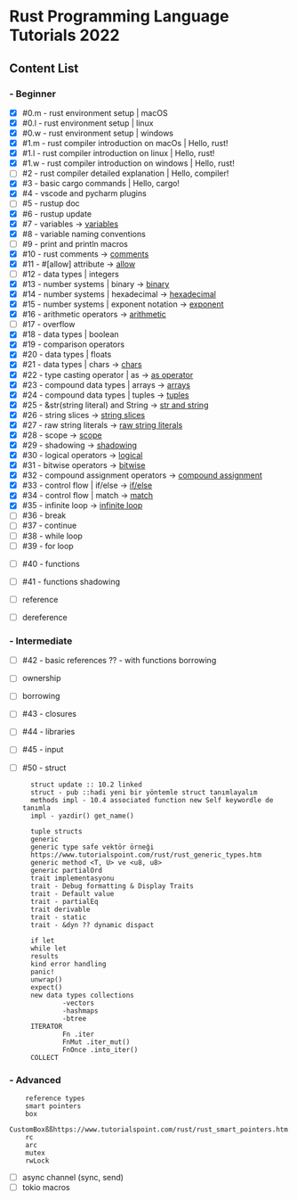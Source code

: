 # Rust Programming Language Tutorials 2022

## Content List

### - Beginner

- [x] #0.m - rust environment setup | macOS
- [x] #0.l - rust environment setup | linux
- [x] #0.w - rust environment setup | windows
- [x] #1.m - rust compiler introduction on macOs | Hello, rust!
- [x] #1.l - rust compiler introduction on linux | Hello, rust!
- [x] #1.w - rust compiler introduction on windows | Hello, rust!
- [ ] #2 - rust compiler detailed explanation | Hello, compiler!
- [x] #3 - basic cargo commands | Hello, cargo!
- [x] #4 - vscode and pycharm plugins
- [ ] #5 - rustup doc
- [x] #6 - rustup update
- [x] #7 - variables -> [variables](variables)
- [x] #8 - variable naming conventions
- [ ] #9 - print and println macros
- [x] #10 - rust comments -> [comments](comments)
- [x] #11 - #[allow] attribute -> [allow](allow)
- [ ] #12 - data types | integers
- [x] #13 - number systems | binary -> [binary](binary)
- [x] #14 - number systems | hexadecimal -> [hexadecimal](hexadecimal)
- [x] #15 - number systems | exponent notation -> [exponent](exponent)
- [x] #16 - arithmetic operators -> [arithmetic](arithmetic)
- [ ] #17 - overflow
- [x] #18 - data types | boolean
- [x] #19 - comparison operators
- [x] #20 - data types | floats
- [x] #21 - data types | chars -> [chars](chars)
- [x] #22 - type casting operator | as -> [as operator](as_operator)
- [x] #23 - compound data types | arrays -> [arrays](arrays)
- [x] #24 - compound data types | tuples -> [tuples](tuples)
- [x] #25 - &str(string literal) and String -> [str and string](str_and_string)
- [x] #26 - string slices -> [string slices](string_slices)
- [x] #27 - raw string literals -> [raw string literals](raw_string_literal)
- [x] #28 - scope -> [scope](scope)
- [x] #29 - shadowing -> [shadowing](shadowing)
- [x] #30 - logical operators -> [logical](logical)
- [x] #31 - bitwise operators -> [bitwise](bitwise)
- [x] #32 - compound assignment operators -> [compound assignment](compound_assignment)
- [x] #33 - control flow | if/else -> [if/else](if_else)
- [x] #34 - control flow | match -> [match](match_example)
- [x] #35 - infinite loop -> [infinite loop](infinite_loop)
- [ ] #36 - break
- [ ] #37 - continue
- [ ] #38 - while loop
- [ ] #39 - for loop
<!--
- [ ] let ile loop, match değişken oluşturma
- [ ] for loop Strings string literal
// https://www.educative.io/answers/what-is-stringchars-in-rust -->
- [ ] #40 - functions
- [ ] #41 - functions shadowing

- [ ] reference
- [ ] dereference 
### - Intermediate
<!-- linked learn 6.7-->
- [ ] #42 - basic references ?? - with functions borrowing
<!-- // belki 42 ye aktarılır ownership başlanabilir -->
- [ ] ownership
<!--
https://www.tutorialspoint.com/rust/rust_file_input_output.htm
-->     
- [ ] borrowing
- [ ] #43 - closures
- [ ] #44 - libraries
- [ ] #45 - input

- [ ] #50 - struct 


        struct update :: 10.2 linked
        struct - pub ::hadi yeni bir yöntemle struct tanımlayalım
        methods impl - 10.4 associated function new Self keywordle de tanımla
        impl - yazdir() get_name()

        tuple structs
        generic 
        generic type safe vektör örneği
        https://www.tutorialspoint.com/rust/rust_generic_types.htm
        generic method <T, U> ve <u8, u8>
        generic partialOrd
        trait implementasyonu
        trait - Debug formatting & Display Traits
        trait - Default value
        trait - partialEq
        trait derivable
        trait - static
        trait - &dyn ?? dynamic dispact
     <!--aynı video olabilir -   trait - dyn shortway
            aynı -  trait - dyn impl keyword shortway
        
        MODULES
        
        lifetimes
       - [ ] constants | const, static
        enums
        enum function
        options -- https://www.linkedin.com/learning/rust-essential-training/3145782?autoSkip=true&autoplay=true&resume=false   matching Option<T>
        -->
        
        if let
        while let
        results
        kind error handling
        panic!
        unwrap()
        expect()
        new data types collections
                -vectors 
                -hashmaps
                -btree
        ITERATOR
                Fn .iter
                FnMut .iter_mut()
                FnOnce .into_iter()
        COLLECT



### - Advanced
        reference types
        smart pointers
        box
        CustomBoxßßhttps://www.tutorialspoint.com/rust/rust_smart_pointers.htm
        rc
        arc
        mutex
        rwLock
- [ ] async
        channel (sync, send)
- [ ] tokio
        macros
<!--
- [ ] 
- [ ]
- [ ]
- [ ]
- [ ]
- [ ]
- [ ]
- [ ]
- [ ]
- [ ]
- [ ]
- [ ]
- [ ]
- [ ]
- [ ]
- [ ]
- [ ]
- [ ]
- [ ]
- [ ]
- [ ]
- [ ]
- [ ]
- [ ]
- [ ]
- [ ]
- [ ]
- [ ]
- [ ]
- [ ]
- [ ]

-->